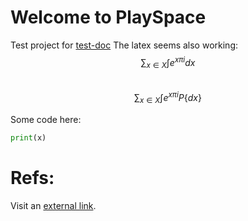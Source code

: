 # Welcome to PlaySpace


Test project for [test-doc](https://github.com/messengerTeem/test-doc)
The latex seems also working:
  $$\sum_{x\in X} \int e^{x \pi i} dx $$
  <br/>
  $$\sum_{x\in X} \int e^{x \pi i} P\{dx\}$$

Some code here:
```python
print(x)
```

# Refs:

Visit an [external link](https://www.wikipedia.org).

